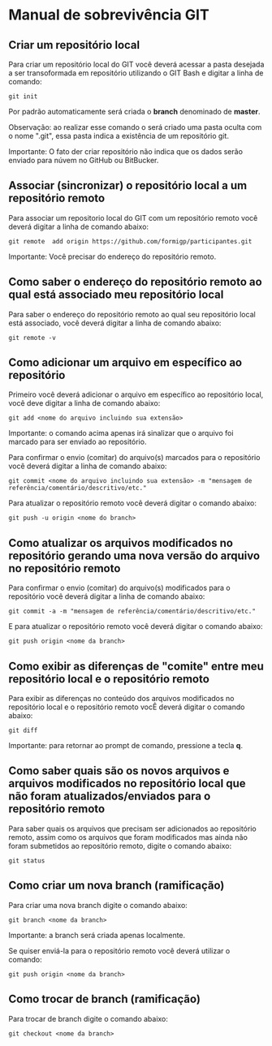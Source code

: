 # Manual de sobrevivência GIT

## Criar um repositório local

Para criar um repositório local do GIT você deverá acessar a pasta desejada a ser transoformada em repositório utilizando o GIT Bash e digitar a linha de comando:

```
git init
```

Por padrão automaticamente será criada o **branch** denominado de **master**.

Observação: ao realizar esse comando o será criado uma pasta oculta com o nome ".git", essa pasta indica a existência de um repositório git.

Importante: O fato der criar repositório não indica que os dados serão enviado para núvem no GitHub ou BitBucker.


## Associar (sincronizar) o repositório local a um repositório remoto

Para associar um repositorio local do GIT com um repositório remoto você deverá digitar a linha de comando abaixo:

```
git remote  add origin https://github.com/formigp/participantes.git
```

Importante: Você precisar do endereço do repositório remoto.

## Como saber o endereço do repositório remoto ao qual está associado meu repositório local

Para saber o endereço do repositório remoto ao qual seu repositório local está associado, você deverá digitar a linha de comando abaixo:

```
git remote -v
```

## Como adicionar um arquivo em específico ao repositório

Primeiro você deverá adicionar o arquivo em específico ao repositório local, você deve digitar a linha de comando abaixo:

```
git add <nome do arquivo incluindo sua extensão>
```

Importante: o comando acima apenas irá sinalizar que o arquivo foi marcado para ser enviado ao repositório.

Para confirmar o envio (comitar) do arquivo(s) marcados para o repositório você deverá digitar a linha de comando abaixo:

```
git commit <nome do arquivo incluindo sua extensão> -m "mensagem de referência/comentário/descritivo/etc."
```

Para atualizar o repositório remoto você deverá digitar o comando abaixo:

```
git push -u origin <nome do branch>
``` 

## Como atualizar os arquivos modificados no repositório gerando uma nova versão do arquivo no repositório remoto

Para confirmar o envio (comitar) do arquivo(s) modificados para o repositório você deverá digitar a linha de comando abaixo:

```
git commit -a -m "mensagem de referência/comentário/descritivo/etc."
```

E para atualizar o repositório remoto você deverá digitar o comando abaixo:

```
git push origin <nome da branch>
``` 

## Como exibir as diferenças de "comite" entre meu repositório local e o repositório remoto

Para exibir as diferenças no conteúdo dos arquivos modificados no repositório local e o repositório remoto vocÊ deverá digitar o comando abaixo:

```
git diff
```

Importante: para retornar ao prompt de comando, pressione a tecla **q**.

## Como saber quais são os novos arquivos e arquivos modificados no repositório local que não foram atualizados/enviados para o repositório remoto

Para saber quais os arquivos que precisam ser adicionados ao repositório remoto, assim como os arquivos que foram modificados mas ainda não foram submetidos ao repositório remoto, digite o comando abaixo:

```
git status
```

## Como criar um nova **branch** (ramificação)

Para criar uma nova branch digite o comando abaixo:

```
git branch <nome da branch>
```

Importante: a branch será criada apenas localmente.

Se quiser enviá-la para o repositório remoto você deverá utilizar o comando:

```
git push origin <nome da branch>
```

## Como trocar de  **branch** (ramificação)

Para trocar de branch digite o comando abaixo:

```git
git checkout <nome da branch> 
```
